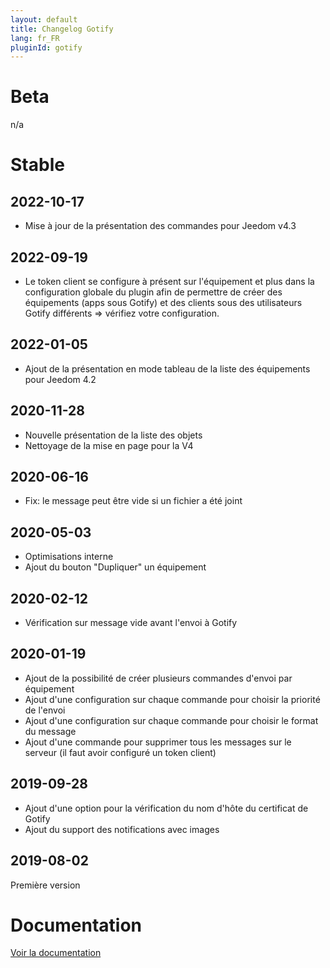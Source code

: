 ```yaml
---
layout: default
title: Changelog Gotify
lang: fr_FR
pluginId: gotify
---
```


# Beta

n/a

# Stable

## 2022-10-17

- Mise à jour de la présentation des commandes pour Jeedom v4.3

## 2022-09-19

- Le token client se configure à présent sur l'équipement et plus dans la configuration globale du plugin afin de permettre de créer des équipements (apps sous Gotify) et des clients sous des utilisateurs Gotify différents => vérifiez votre configuration.

## 2022-01-05

- Ajout de la présentation en mode tableau de la liste des équipements pour Jeedom 4.2

## 2020-11-28

- Nouvelle présentation de la liste des objets
- Nettoyage de la mise en page pour la V4

## 2020-06-16

- Fix: le message peut être vide si un fichier a été joint

## 2020-05-03

- Optimisations interne
- Ajout du bouton "Dupliquer" un équipement

## 2020-02-12

- Vérification sur message vide avant l'envoi à Gotify

## 2020-01-19

- Ajout de la possibilité de créer plusieurs commandes d'envoi par équipement
- Ajout d'une configuration sur chaque commande pour choisir la priorité de l'envoi
- Ajout d'une configuration sur chaque commande pour choisir le format du message
- Ajout d'une commande pour supprimer tous les messages sur le serveur (il faut avoir configuré un token client)

## 2019-09-28

- Ajout d'une option pour la vérification du nom d'hôte du certificat de Gotify
- Ajout du support des notifications avec images

## 2019-08-02

Première version

# Documentation

[Voir la documentation]({{site.baseurl}}/{{page.pluginId}}/{{page.lang}})
